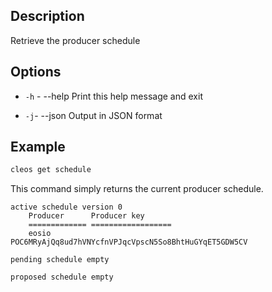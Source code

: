 ## Description

Retrieve the producer schedule


## Options
- `-h` - --help                   Print this help message and exit

- `-j`- --json                   Output in JSON format


## Example

```sh
cleos get schedule
```

This command simply returns the current producer schedule. 

```console
active schedule version 0
    Producer      Producer key
    ============= ==================
    eosio         POC6MRyAjQq8ud7hVNYcfnVPJqcVpscN5So8BhtHuGYqET5GDW5CV

pending schedule empty

proposed schedule empty
```

